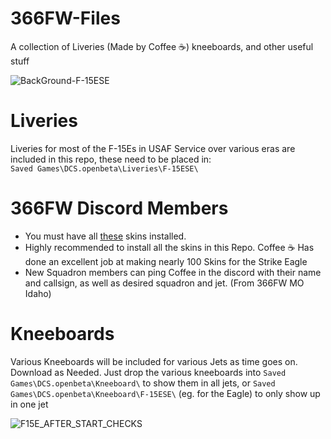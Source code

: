 # 366FW-Files
A collection of Liveries (Made by Coffee :coffee:) kneeboards, and other useful stuff

![BackGround-F-15ESE](https://github.com/blueberrypi-studio/366FW-Assets/assets/75970722/fd428bcb-38dd-43ad-9a79-17be1eb86f96)
# Liveries 
Liveries for most of the F-15Es in USAF Service over various eras are included in this repo, these need to be placed in:  
`Saved Games\DCS.openbeta\Liveries\F-15ESE\`

# 366FW Discord Members
- You must have all [these](https://github.com/blueberrypi-studio/366FW-Assets/tree/main/Liveries/custom_liveries) skins installed.
- Highly recommended to install all the skins in this Repo. Coffee ☕ Has done an excellent job at making nearly 100 Skins for the Strike Eagle
- New Squadron members can ping Coffee in the discord with their name and callsign, as well as desired squadron and jet. (From 366FW MO Idaho)

# Kneeboards
Various Kneeboards will be included for various Jets as time goes on. Download as Needed. Just drop the various kneeboards into `Saved Games\DCS.openbeta\Kneeboard\` to show them in all jets, or `Saved Games\DCS.openbeta\Kneeboard\F-15ESE\` (eg. for the Eagle) to only show up in one jet

![F15E_AFTER_START_CHECKS](https://github.com/blueberrypi-studio/366FW-Assets/assets/75970722/e821e295-f678-4b20-b992-792841f94699)
